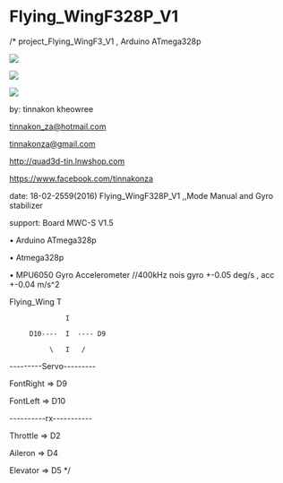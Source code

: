 # Flying_WingF328P_V1
/*
project_Flying_WingF3_V1  , Arduino ATmega328p

![](https://cloud.githubusercontent.com/assets/9403558/13171369/09a21c72-d725-11e5-8322-a99843717f45.jpg)

![](https://cloud.githubusercontent.com/assets/9403558/13171419/6b94bebc-d725-11e5-8e6a-d9a8551bfa56.jpg)

![](https://cloud.githubusercontent.com/assets/9403558/13171441/83a7a2da-d725-11e5-9f2c-f8fcc8ebc3a7.jpg)

by: tinnakon kheowree  

tinnakon_za@hotmail.com

tinnakonza@gmail.com

http://quad3d-tin.lnwshop.com

https://www.facebook.com/tinnakonza

date: 18-02-2559(2016)  Flying_WingF328P_V1 ,,Mode Manual and Gyro stabilizer

support:  Board MWC-S V1.5

• Arduino ATmega328p

• Atmega328p

• MPU6050 Gyro Accelerometer //400kHz nois gyro +-0.05 deg/s , acc +-0.04 m/s^2

Flying_Wing
                  T
                  
                  I
                  
         D10----  I  ---- D9
         
              \   I   / 

---------Servo---------

FontRight => D9

FontLeft => D10    

----------rx-----------    

Throttle  => D2

Aileron   => D4

Elevator  => D5
*/
